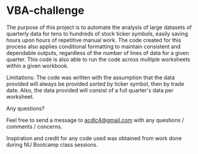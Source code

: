 # VBA-challenge

The purpose of this project is to automate the analysis of large datasets of quarterly data for tens to hundreds of stock ticker symbols, easily saving hours upon hours of repetitive manual work.  The code created for this process also applies conditional formatting to maintain consistent and dependable outputs, regardless of the number of lines of data for a given quarter.  This code is also able to run the code across multiple worksheets within a given workbook.

Limitations: The code was written with the assumption that the data provided will always be provided sorted by ticker symbol, then by trade date. Also, the data provided will consist of a full quarter's data per worksheet.

Any questions? 

Feel free to send a message to acdlc4@gmail.com with any questions / comments / concerns.

Inspiration and credit for any code used was obtained from work done during NU Bootcamp class sessions.
